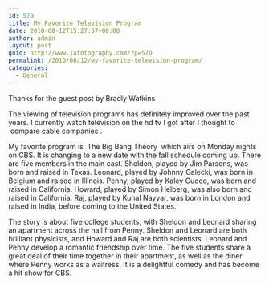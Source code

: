 ```yaml
---
id: 570
title: My Favorite Television Program
date: 2010-08-12T15:27:57+00:00
author: admin
layout: post
guid: http://www.jafotography.com/?p=570
permalink: /2010/08/12/my-favorite-television-program/
categories:
  - General
---
```

Thanks for the guest post by Bradly Watkins

The viewing of television programs has definitely improved over the past years. I currently watch television on the hd tv I got after I thought to &nbsp;compare cable companies&nbsp;.

My favorite program is &nbsp;The Big Bang Theory&nbsp; which airs on Monday nights on CBS. It is changing to a new date with the fall schedule coming up. There are five members in the main cast. Sheldon, played by Jim Parsons, was born and raised in Texas. Leonard, played by Johnny Galecki, was born in Belgium and raised in Illinois. Penny, played by Kaley Cuoco, was born and raised in California. Howard, played by Simon Helberg, was also born and raised in California. Raj, played by Kunal Nayyar, was born in London and raised in India, before coming to the United States.

The story is about five college students, with Sheldon and Leonard sharing an apartment across the hall from Penny. Sheldon and Leonard are both brilliant physicists, and Howard and Raj are both scientists. Leonard and Penny develop a romantic friendship over time. The five students share a great deal of their time together in their apartment, as well as the diner where Penny works as a waitress. It is a delightful comedy and has become a hit show for CBS.